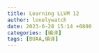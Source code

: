 ```yaml
---
title: Learning LLVM 12
author: lonelywatch
date: 2023-6-28 15:14 +0800
categories: [编译]
tags: [BUAA,编译]
---
```


